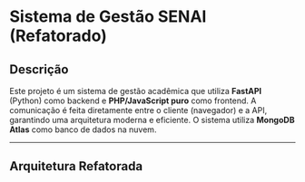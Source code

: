 # Sistema de Gestão SENAI (Refatorado)

## Descrição

Este projeto é um sistema de gestão acadêmica que utiliza **FastAPI** (Python) como backend e **PHP/JavaScript puro** como frontend. A comunicação é feita diretamente entre o cliente (navegador) e a API, garantindo uma arquitetura moderna e eficiente. O sistema utiliza **MongoDB Atlas** como banco de dados na nuvem.

---

## Arquitetura Refatorada